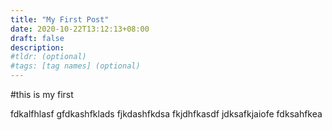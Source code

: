 ```yaml
---
title: "My First Post"
date: 2020-10-22T13:12:13+08:00
draft: false
description:
#tldr: (optional)
#tags: [tag names] (optional)
---
```


#this is my first 

fdkalfhlasf
gfdkashfklads
fjkdashfkdsa
fkjdhfkasdf
jdksafkjaiofe
fdksahfkea
